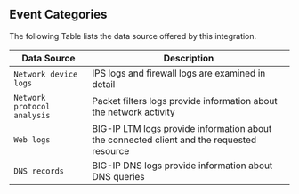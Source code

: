 
## Event Categories


The following Table lists the data source offered by this integration.

| Data Source | Description                          |
| ----------- | ------------------------------------ |
| `Network device logs` | IPS logs and firewall logs are examined in detail |
| `Network protocol analysis` | Packet filters logs provide information about the network activity |
| `Web logs` | BIG-IP LTM logs provide information about  the connected client and the requested resource |
| `DNS records` | BIG-IP DNS logs provide information about DNS queries |









